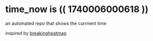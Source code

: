 # time_now is (( 1740006000618 ))

an automated repo that shows the currnent time

inspired by [breakingheatmap](https://github.com/breakingheatmap/breakingheatmap)